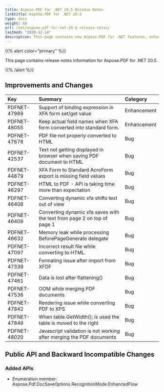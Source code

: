 ```yaml
---
title: Aspose.PDF for .NET 20.5 Release Notes
linktitle: Aspose.PDF for .NET 20.5
type: docs
weight: 80
url: /net/aspose-pdf-for-net-20-5-release-notes/
lastmod: "2020-12-14"
description: This page contains new Aspose.PDF for .NET features, enhancement, and bug fixes in 2020, version 20.5. 
---
```


{{% alert color="primary" %}} 

This page contains release notes information for Aspose.PDF for .NET 20.5.

{{% /alert %}} 

## Improvements and Changes

|**Key**|**Summary**|**Category**|
| :- | :- | :- |
|PDFNET-47969 |Support of binding expression in XFA form set/get value|Enhancement|
|PDFNET-48055 |Keep actual field names when XFA form converted into standard form.|Enhancement|
|PDFNET-47678|PDF file not properly converted to HTML|Bug|
|PDFNET-42537|Text not getting displayed in browser when saving PDF document to HTML|Bug|
|PDFNET-44879 |XFA Form to Standard AcroForm export is missing field values|Bug|
|PDFNET-46297|HTML to PDF - API is taking time more than expectation|Bug|
|PDFNET-46408|Converting dynamic xfa shifts text out of view|Bug|
|PDFNET-46409|Converting dynamic xfa saves with the text from page 2 on top of page 1|Bug|
|PDFNET-46632|Memory leak while processing BeforePageGenerate delegate|Bug|
|PDFNET-47097|Incorrect result file while converting to HTML.|Bug|
|PDFNET-47339|Formating issue after import from XFDF|Bug|
|PDFNET-47461|Data is lost after flattening()|Bug|
|PDFNET-47536|OOM while merging PDF documents|Bug|
|PDFNET-47842|Rendering issue while converting PDF to XPS|Bug|
|PDFNET-47849|When table.GetWidth(); is used the table is moved to the right|Bug|
|PDFNET-48020 |Javascript validation is not working after merging the PDF documents|Bug|

## Public API and Backward Incompatible Changes

### Added APIs

* Enumeration member: Aspose.Pdf.DocSaveOptions.RecognitionMode.EnhancedFlow
